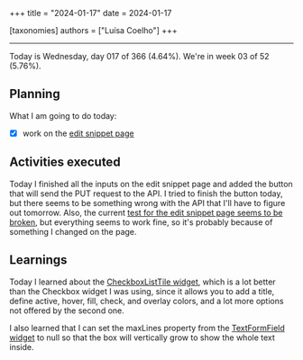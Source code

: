 +++
title = "2024-01-17"
date = 2024-01-17

[taxonomies]
authors = ["Luísa Coelho"]
+++

---

Today is Wednesday, day 017 of 366 (4.64%). We're in week 03 of 52 (5.76%).

## Planning

What I am going to do today:

- [x] work on the [edit snippet page](https://github.com/OmnicodeSolutions/luisa_drf_flutter_client/blob/main/lib/edit_snippet.dart)

## Activities executed

Today I finished all the inputs on the edit snippet page and added the button that will send the PUT request to the API. I tried to finish the button today, but there seems to be something wrong with the API that I'll have to figure out tomorrow. Also, the current [test for the edit snippet page seems to be broken](https://github.com/OmnicodeSolutions/luisa_drf_flutter_client/actions/runs/7556718221/job/20574358659), but everything seems to work fine, so it's probably because of something I changed on the page.

## Learnings

Today I learned about the [CheckboxListTile widget](https://api.flutter.dev/flutter/material/CheckboxListTile-class.html), which is a lot better than the Checkbox widget I was using, since it allows you to add a title, define active, hover, fill, check, and overlay colors, and a lot more options not offered by the second one.

I also learned that I can set the maxLines property from the [TextFormField widget](https://api.flutter.dev/flutter/material/TextFormField-class.html) to null so that the box will vertically grow to show the whole text inside.
